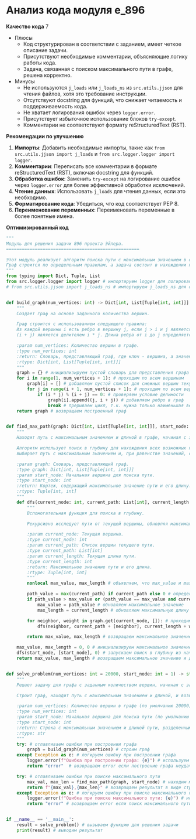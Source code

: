 # Анализ кода модуля e_896

**Качество кода**
7
- Плюсы
    - Код структурирован в соответствии с заданием, имеет четкое описание задачи.
    - Присутствуют необходимые комментарии, объясняющие логику работы кода.
    - Задача, связанная с поиском максимального пути в графе, решена корректно.
- Минусы
    - Не используются `j_loads` или `j_loads_ns` из `src.utils.jjson` для чтения файлов, хотя это требование инструкции.
    - Отсутствуют docstring для функций, что снижает читаемость и поддерживаемость кода.
    - Не хватает логирования ошибок через `logger.error`.
    - Присутствует избыточное использование блоков `try-except`.
    - Комментарии не соответствуют формату reStructuredText (RST).

**Рекомендации по улучшению**
1.  **Импорты**: Добавить необходимые импорты, такие как `from src.utils.jjson import j_loads` и `from src.logger.logger import logger`.
2.  **Комментарии**: Переписать все комментарии в формате reStructuredText (RST), включая docstring для функций.
3.  **Обработка ошибок**: Заменить `try-except` на логирование ошибок через `logger.error` для более эффективной обработки исключений.
4.  **Чтение данных**: Использовать `j_loads` для чтения данных, если это необходимо.
5.  **Форматирование кода**: Убедиться, что код соответствует PEP 8.
6. **Переименование переменных**: Переименовать переменные в более понятные имена.

**Оптимизированный код**
```python
"""
Модуль для решения задачи 896 проекта Эйлера.
===================================================

Этот модуль реализует алгоритм поиска пути с максимальным значением в ориентированном графе.
Граф строится по определенным правилам, а задача состоит в нахождении пути с максимальным значением и длиной.
"""
from typing import Dict, Tuple, List
from src.logger.logger import logger # импортируем logger для логирования
# from src.utils.jjson import j_loads_ns # импортируем j_loads_ns для обработки json, если потребуется


def build_graph(num_vertices: int) -> Dict[int, List[Tuple[int, int]]]:
    """
    Создает граф на основе заданного количества вершин.

    Граф строится с использованием следующего правила:
    Из каждой вершины i есть ребро в вершину j, если j > i и j является наименьшим целым числом таким, что
    (i + j) является делителем i * j. Длина ребра от i до j определяется как i + j.

    :param num_vertices: Количество вершин в графе.
    :type num_vertices: int
    :return: Словарь, представляющий граф, где ключ - вершина, а значение - список смежных вершин с весами ребер.
    :rtype: Dict[int, List[Tuple[int, int]]]
    """
    graph = {} # инициализируем пустой словарь для представления графа
    for i in range(1, num_vertices + 1): # проходим по всем вершинам
        graph[i] = [] # добавляем пустой список для смежных вершин текущей вершины
        for j in range(i + 1, num_vertices + 1): # проходим по всем вершинам, которые больше текущей
            if (i * j) % (i + j) == 0: # проверяем условие делимости
                graph[i].append((j, i + j)) # добавляем ребро в граф
                break # прерываем цикл, т.к. нужна только наименьшая вершина j, удовлетворяющая условию
    return graph # возвращаем построенный граф


def find_max_path(graph: Dict[int, List[Tuple[int, int]]], start_node: int) -> Tuple[int, int]:
    """
    Находит путь с максимальным значением и длиной в графе, начиная с заданной вершины.

    Алгоритм использует поиск в глубину для нахождения всех возможных путей и
    выбирает путь с максимальным значением и, при равенстве значений, с максимальной длиной.

    :param graph: Словарь, представляющий граф.
    :type graph: Dict[int, List[Tuple[int, int]]]
    :param start_node: Начальная вершина для поиска пути.
    :type start_node: int
    :return: Кортеж, содержащий максимальное значение пути и его длину.
    :rtype: Tuple[int, int]
    """
    def dfs(current_node: int, current_path: List[int], current_length: int) -> Tuple[int, int]:
        """
        Вспомогательная функция для поиска в глубину.

        Рекурсивно исследует пути от текущей вершины, обновляя максимальное значение и длину.

        :param current_node: Текущая вершина.
        :type current_node: int
        :param current_path: Список вершин текущего пути.
        :type current_path: List[int]
        :param current_length: Текущая длина пути.
        :type current_length: int
        :return: Максимальное значение пути и его длина.
        :rtype: Tuple[int, int]
        """
        nonlocal max_value, max_length # объявляем, что max_value и max_length - нелокальные переменные

        path_value = max(current_path) if current_path else 0 # определяем значение текущего пути
        if path_value > max_value or (path_value == max_value and current_length > max_length): # если значение пути больше максимального или если значение равно, но длина больше
            max_value = path_value # обновляем максимальное значение
            max_length = current_length # обновляем максимальную длину

        for neighbor, weight in graph.get(current_node, []): # проходим по всем соседним вершинам
            dfs(neighbor, current_path + [neighbor], current_length + weight) # рекурсивно вызываем dfs для соседней вершины

        return max_value, max_length # возвращаем максимальное значение и длину

    max_value, max_length = 0, 0 # инициализируем максимальное значение и длину
    dfs(start_node, [start_node], 0) # запускаем поиск в глубину из начальной вершины
    return max_value, max_length # возвращаем максимальное значение и длину


def solve_problem(num_vertices: int = 20000, start_node: int = 1) -> str:
    """
    Решает задачу для графа с заданным количеством вершин, начиная с заданной вершины.

    Строит граф, находит путь с максимальным значением и длиной, и возвращает результат в виде строки.

    :param num_vertices: Количество вершин в графе (по умолчанию 20000).
    :type num_vertices: int
    :param start_node: Начальная вершина для поиска пути (по умолчанию 1).
    :type start_node: int
    :return: Строка с максимальным значением и длиной пути, разделенными запятой.
    :rtype: str
    """
    try: # отлавливаем ошибки при построении графа
        graph = build_graph(num_vertices) # строим граф
    except Exception as e: # логируем ошибку при построении графа
        logger.error(f"Ошибка при построении графа: {e}") # используем logger.error
        return "error"  # возвращаем error если построение графа неудачно

    try: # отлавливаем ошибки при поиске максимального пути
        max_val, max_len = find_max_path(graph, start_node) # находим максимальный путь
        return f"{max_val},{max_len}" # возвращаем результат в виде строки
    except Exception as e: # логируем ошибку при поиске максимального пути
        logger.error(f"Ошибка при поиске максимального пути: {e}") # используем logger.error
        return "error" # возвращаем error если поиск максимального пути неудачен


if __name__ == '__main__':
    result = solve_problem() # вызываем функцию для решения задачи
    print(result) # выводим результат
```